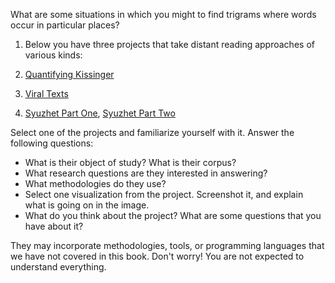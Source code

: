 What are some situations in which you might to find trigrams where words occur in particular places?

1. Below you have three projects that take distant reading approaches of various kinds:

1. [Quantifying Kissinger](http://www.quantifyingkissinger.com/)

2. [Viral Texts](http://viraltexts.org/)

3. [Syuzhet Part One](http://www.matthewjockers.net/2015/02/02/syuzhet/), [Syuzhet Part Two](http://www.matthewjockers.net/2015/02/25/the-rest-of-the-story/)

Select one of the projects and familiarize yourself with it. Answer the following questions:

* What is their object of study? What is their corpus?
* What research questions are they interested in answering?
* What methodologies do they use?
* Select one visualization from the project. Screenshot it, and explain what is going on in the image.
* What do you think about the project? What are some questions that you have about it?

They may incorporate methodologies, tools, or programming languages that we have not covered in this book. Don't worry! You are not expected to understand everything.
